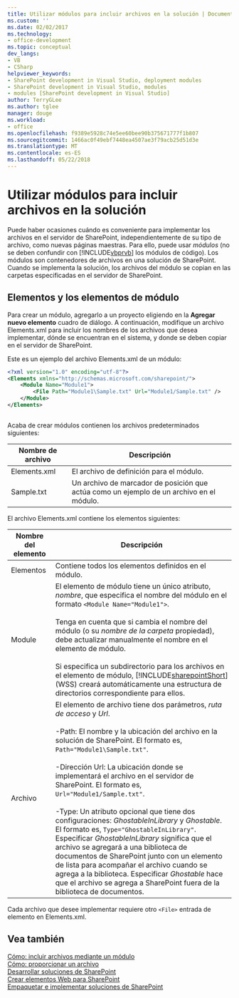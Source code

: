 ```yaml
---
title: Utilizar módulos para incluir archivos en la solución | Documentos de Microsoft
ms.custom: ''
ms.date: 02/02/2017
ms.technology:
- office-development
ms.topic: conceptual
dev_langs:
- VB
- CSharp
helpviewer_keywords:
- SharePoint development in Visual Studio, deployment modules
- SharePoint development in Visual Studio, modules
- modules [SharePoint development in Visual Studio]
author: TerryGLee
ms.author: tglee
manager: douge
ms.workload:
- office
ms.openlocfilehash: f9389e5928c74e5ee60bee90b375671777f1b807
ms.sourcegitcommit: 1466ac0f49ebf7448ea4507ae3f79acb25d51d3e
ms.translationtype: MT
ms.contentlocale: es-ES
ms.lasthandoff: 05/22/2018
---
```

# <a name="using-modules-to-include-files-in-the-solution"></a>Utilizar módulos para incluir archivos en la solución
  Puede haber ocasiones cuándo es conveniente para implementar los archivos en el servidor de SharePoint, independientemente de su tipo de archivo, como nuevas páginas maestras. Para ello, puede usar *módulos* (no se deben confundir con [!INCLUDE[vbprvb](../sharepoint/includes/vbprvb-md.md)] los módulos de código). Los módulos son contenedores de archivos en una solución de SharePoint. Cuando se implementa la solución, los archivos del módulo se copian en las carpetas especificadas en el servidor de SharePoint.  
  
## <a name="module-items-and-elements"></a>Elementos y los elementos de módulo  
 Para crear un módulo, agregarlo a un proyecto eligiendo en la **Agregar nuevo elemento** cuadro de diálogo. A continuación, modifique un archivo Elements.xml para incluir los nombres de los archivos que desea implementar, dónde se encuentran en el sistema, y donde se deben copiar en el servidor de SharePoint.  
  
 Este es un ejemplo del archivo Elements.xml de un módulo:  
  
```xml  
<?xml version="1.0" encoding="utf-8"?>  
<Elements xmlns="http://schemas.microsoft.com/sharepoint/">  
    <Module Name="Module1">  
        <File Path="Module1\Sample.txt" Url="Module1/Sample.txt" />  
    </Module>  
</Elements>  
  
```  
  
 Acaba de crear módulos contienen los archivos predeterminados siguientes:  
  
|Nombre de archivo|Descripción|  
|---------------|-----------------|  
|Elements.xml|El archivo de definición para el módulo.|  
|Sample.txt|Un archivo de marcador de posición que actúa como un ejemplo de un archivo en el módulo.|  
  
 El archivo Elements.xml contiene los elementos siguientes:  
  
|Nombre del elemento|Descripción|  
|------------------|-----------------|  
|Elementos|Contiene todos los elementos definidos en el módulo.|  
|Module|El elemento de módulo tiene un único atributo, *nombre*, que especifica el nombre del módulo en el formato `<Module Name="Module1">`.<br /><br /> Tenga en cuenta que si cambia el nombre del módulo (o su *nombre de la carpeta* propiedad), debe actualizar manualmente el nombre en el elemento de módulo.<br /><br /> Si especifica un subdirectorio para los archivos en el elemento de módulo, [!INCLUDE[sharepointShort](../sharepoint/includes/sharepointshort-md.md)] (WSS) creará automáticamente una estructura de directorios correspondiente para ellos.|  
|Archivo|El elemento de archivo tiene dos parámetros, *ruta de acceso* y *Url*.<br /><br /> -Path: El nombre y la ubicación del archivo en la solución de SharePoint. El formato es, `Path="Module1\Sample.txt"`.<br /><br /> -Dirección Url: La ubicación donde se implementará el archivo en el servidor de SharePoint. El formato es, `Url="Module1/Sample.txt"`.<br /><br /> -Type: Un atributo opcional que tiene dos configuraciones: *GhostableInLibrary* y *Ghostable*. El formato es, `Type="GhostableInLibrary"`. Especificar *GhostableInLibrary* significa que el archivo se agregará a una biblioteca de documentos de SharePoint junto con un elemento de lista para acompañar el archivo cuando se agrega a la biblioteca. Especificar *Ghostable* hace que el archivo se agrega a SharePoint fuera de la biblioteca de documentos.|  
  
 Cada archivo que desee implementar requiere otro `<File>` entrada de elemento en Elements.xml.  
  
## <a name="see-also"></a>Vea también  
 [Cómo: incluir archivos mediante un módulo](../sharepoint/how-to-include-files-by-using-a-module.md)   
 [Cómo: proporcionar un archivo](http://go.microsoft.com/fwlink/?LinkID=144271)   
 [Desarrollar soluciones de SharePoint](../sharepoint/developing-sharepoint-solutions.md)   
 [Crear elementos Web para SharePoint](../sharepoint/creating-web-parts-for-sharepoint.md)   
 [Empaquetar e implementar soluciones de SharePoint](../sharepoint/packaging-and-deploying-sharepoint-solutions.md)  
  
  